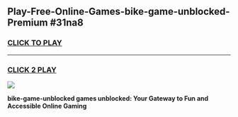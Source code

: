 
## Play-Free-Online-Games-bike-game-unblocked-Premium #31na8
<h3>
<a href="https://premium.freeplayer.one?title=bike-game-unblocked&ref=8M">CLICK TO PLAY</a></h3>
<hr>

<h3>
<a href="https://premium.freeplayer.one?title=bike-game-unblocked&ref=8M">CLICK 2 PLAY</a>
  
</h3>

<a href="https://premium.freeplayer.one?title=bike-game-unblocked&ref=8M"><img src="https://clearcache.store/games.png"></a>


**bike-game-unblocked games unblocked: Your Gateway to Fun and Accessible Online Gaming**
